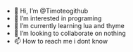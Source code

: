 - 👋 Hi, I’m @Timoteogithub
- 👀 I’m interested in programing
- 🌱 I’m currently learning lua and thyme
- 💞️ I’m looking to collaborate on nothing
- 📫 How to reach me i dont know

<!---
Timoteogithub/Timoteogithub is a ✨ special ✨ repository because its `README.md` (this file) appears on your GitHub profile.
You can click the Preview link to take a look at your changes.
--->
